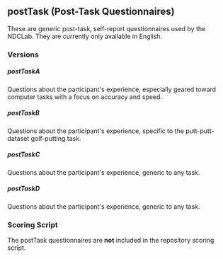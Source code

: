 ## postTask (Post-Task Questionnaires)

These are generic post-task, self-report questionnaires used by the NDCLab. They are currently only available in English.

### Versions
##### postTaskA
Questions about the participant's experience, especially geared toward computer tasks with a focus on accuracy and speed.

##### postTaskB
Questions about the participant's experience, specific to the putt-putt-dataset golf-putting task.

##### postTaskC
Questions about the participant's experience, generic to any task.

##### postTaskD
Questions about the participant's experience, generic to any task.


### Scoring Script
The postTask questionnaires are **not** included in the repository scoring script.